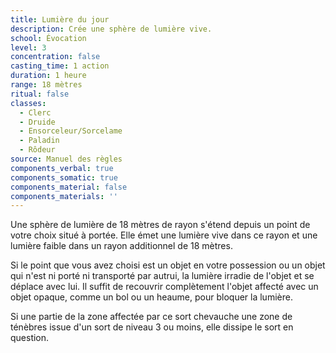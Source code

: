 ```yaml
---
title: Lumière du jour
description: Crée une sphère de lumière vive.
school: Évocation
level: 3
concentration: false
casting_time: 1 action
duration: 1 heure
range: 18 mètres
ritual: false
classes:
  - Clerc
  - Druide
  - Ensorceleur/Sorcelame
  - Paladin
  - Rôdeur
source: Manuel des règles
components_verbal: true
components_somatic: true
components_material: false
components_materials: ''
---
```

Une sphère de lumière de 18 mètres de rayon s'étend depuis un point de votre choix situé à portée. Elle émet une lumière vive dans ce rayon et une lumière faible dans un rayon additionnel de 18 mètres.

Si le point que vous avez choisi est un objet en votre possession ou un objet qui n'est ni porté ni transporté par autrui, la lumière irradie de l'objet et se déplace avec lui. Il suffit de recouvrir complètement l'objet affecté avec un objet opaque, comme un bol ou un heaume, pour bloquer la lumière.

Si une partie de la zone affectée par ce sort chevauche une zone de ténèbres issue d'un sort de niveau 3 ou moins, elle dissipe le sort en question.
